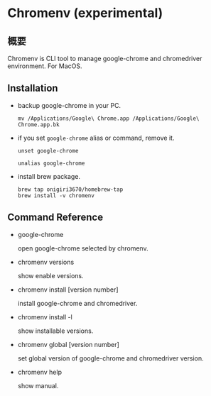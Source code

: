 # Chromenv (experimental)
## 概要
Chromenv is CLI tool to manage google-chrome and chromedriver environment.
For MacOS.

## Installation

- backup google-chrome in your PC.

  ```
  mv /Applications/Google\ Chrome.app /Applications/Google\ Chrome.app.bk
  ```


- if you set `google-chrome` alias or command, remove it.

  ```
  unset google-chrome
  ```

  ```
  unalias google-chrome
  ```

- install brew package.

  ```
  brew tap onigiri3670/homebrew-tap
  brew install -v chromenv
  ```

## Command Reference
- google-chrome

  open google-chrome selected by chromenv.

- chromenv versions

  show enable versions.

- chromenv install [version number]

  install google-chrome and chromedriver.

- chromenv install -l

  show installable versions.

- chromenv global [version number]

  set global version of google-chrome and chromedriver version.

- chromenv help

   show manual.
